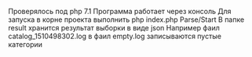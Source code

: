 Проверялось под php 7.1
Программа работает через консоль
Для запуска в корне проекта выполнить php index.php Parse/Start
В папке result хранится результат выборки в виде json
Например фаил catalog_1510498302.log
в фаил empty.log записываются пустые категории

